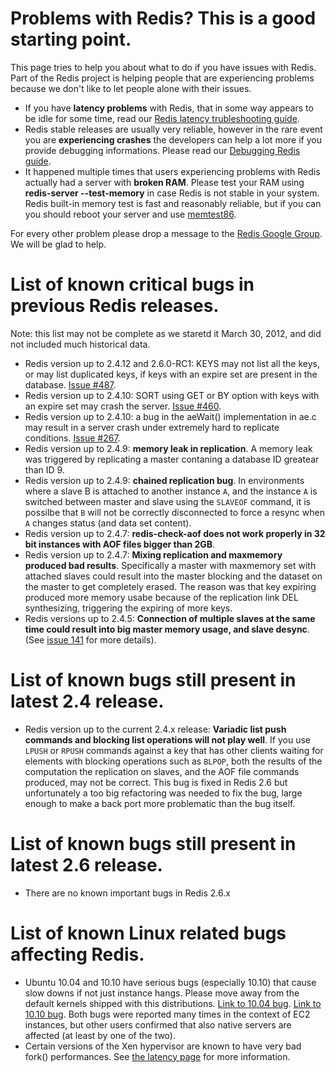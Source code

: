 Problems with Redis? This is a good starting point.
===

This page tries to help you about what to do if you have issues with Redis. Part of the Redis project is helping people that are experiencing problems because we don't like to let people alone with their issues.

* If you have **latency problems** with Redis, that in some way appears to be idle for some time, read our [Redis latency trubleshooting guide](/topics/latency).
* Redis stable releases are usually very reliable, however in the rare event you are **experiencing crashes** the developers can help a lot more if you provide debugging informations. Please read our [Debugging Redis guide](/topics/debugging).
* It happened multiple times that users experiencing problems with Redis actually had a server with **broken RAM**. Please test your RAM using **redis-server --test-memory** in case Redis is not stable in your system. Redis built-in memory test is fast and reasonably reliable, but if you can you should reboot your server and use [memtest86](http://memtest86.com).

For every other problem please drop a message to the [Redis Google Group](http://groups.google.com/group/redis-db). We will be glad to help.

List of known critical bugs in previous Redis releases.
===

Note: this list may not be complete as we staretd it March 30, 2012, and did not included much historical data.

* Redis version up to 2.4.12 and 2.6.0-RC1: KEYS may not list all the keys, or may list duplicated keys, if keys with an expire set are present in the database. [Issue #487](https://github.com/antirez/redis/pull/487).
* Redis version up to 2.4.10: SORT using GET or BY option with keys with an expire set may crash the server. [Issue #460](http://github.com/antirez/redis/issues/460).
* Redis version up to 2.4.10: a bug in the aeWait() implementation in ae.c may result in a server crash under extremely hard to replicate conditions. [Issue #267](http://github.com/antirez/redis/issues/267).
* Redis version up to 2.4.9: **memory leak in replication**. A memory leak was triggered by replicating a master contaning a database ID greatear than ID 9.
* Redis version up to 2.4.9: **chained replication bug**. In environments where a slave B is attached to another instance `A`, and the instance `A` is switched between master and slave using the `SLAVEOF` command, it is possilbe that `B` will not be correctly disconnected to force a resync when `A` changes status (and data set content).
* Redis version up to 2.4.7: **redis-check-aof does not work properly in 32 bit instances with AOF files bigger than 2GB**.
* Redis version up to 2.4.7: **Mixing replication and maxmemory produced bad results**. Specifically a master with maxmemory set with attached slaves could result into the master blocking and the dataset on the master to get completely erased. The reason was that key expiring produced more memory usabe because of the replication link DEL synthesizing, triggering the expiring of more keys.
* Redis versions up to 2.4.5: **Connection of multiple slaves at the same time could result into big master memory usage, and slave desync**. (See [issue 141](http://github.com/antirez/redis/issues/141) for more details).

List of known bugs still present in latest 2.4 release.
===

* Redis version up to the current 2.4.x release: **Variadic list push commands and blocking list operations will not play well**. If you use `LPUSH` or `RPUSH` commands against a key that has other clients waiting for elements with blocking operations such as `BLPOP`, both the results of the computation the replication on slaves, and the AOF file commands produced, may not be correct. This bug is fixed in Redis 2.6 but unfortunately a too big refactoring was needed to fix the bug, large enough to make a back port more problematic than the bug itself.

List of known bugs still present in latest 2.6 release.
===

* There are no known important bugs in Redis 2.6.x

List of known Linux related bugs affecting Redis.
===

* Ubuntu 10.04 and 10.10 have serious bugs (especially 10.10) that cause slow downs if not just instance hangs. Please move away from the default kernels shipped with this distributions. [Link to 10.04 bug](https://silverline.librato.com/blog/main/EC2_Users_Should_be_Cautious_When_Booting_Ubuntu_10_04_AMIs). [Link to 10.10 bug](https://bugs.launchpad.net/ubuntu/+source/linux/+bug/666211). Both bugs were reported many times in the context of EC2 instances, but other users confirmed that also native servers are affected (at least by one of the two).
* Certain versions of the Xen hypervisor are known to have very bad fork() performances. See [the latency page](/topics/latency) for more information.
